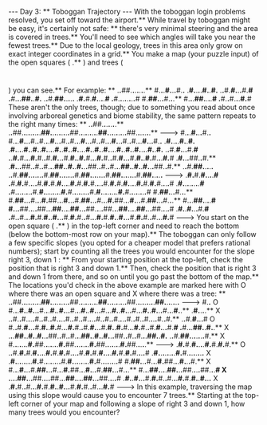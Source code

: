 --- Day 3: ** Toboggan Trajectory ---
With the toboggan login problems resolved, you set off toward the airport.** While travel by toboggan might be easy, it's certainly not safe: ** there's
very minimal steering
and the area is covered in trees.** You'll need to see which angles will take you near the fewest trees.**
Due to the local geology, trees in this area only grow on exact integer coordinates in a grid.** You make a map (your puzzle input) of the open squares (
.**
) and trees (
#
) you can see.** For example: **
.**.**##.**.**.**.**.**.**.**
#.**.**.**#.**.**.**#.**.**
.**#.**.**.**.**#.**.**#.**
.**.**#.**#.**.**.**#.**#
.**#.**.**.**##.**.**#.**
.**.**#.**##.**.**.**.**.**
.**#.**#.**#.**.**.**.**#
.**#.**.**.**.**.**.**.**.**#
#.**##.**.**.**#.**.**.**
#.**.**.**##.**.**.**.**#
.**#.**.**#.**.**.**#.**#
These aren't the only trees, though; due to something you read about once involving arboreal genetics and biome stability, the same pattern repeats to the right many times: **
.**.**##.**.**.**.**.**.**.**
.**.**##.**.**.**.**.**.**.**.**.**##.**.**.**.**.**.**.**.**.**##.**.**.**.**.**.**.**.**.**##.**.**.**.**.**.**.**.**.**##.**.**.**.**.**.**.**  --->
#.**.**.**#.**.**.**#.**.**
#.**.**.**#.**.**.**#.**.**#.**.**.**#.**.**.**#.**.**#.**.**.**#.**.**.**#.**.**#.**.**.**#.**.**.**#.**.**#.**.**.**#.**.**.**#.**.**
.**#.**.**.**.**#.**.**#.**
.**#.**.**.**.**#.**.**#.**.**#.**.**.**.**#.**.**#.**.**#.**.**.**.**#.**.**#.**.**#.**.**.**.**#.**.**#.**.**#.**.**.**.**#.**.**#.**
.**.**#.**#.**.**.**#.**#
.**.**#.**#.**.**.**#.**#.**.**#.**#.**.**.**#.**#.**.**#.**#.**.**.**#.**#.**.**#.**#.**.**.**#.**#.**.**#.**#.**.**.**#.**#
.**#.**.**.**##.**.**#.**
.**#.**.**.**##.**.**#.**.**#.**.**.**##.**.**#.**.**#.**.**.**##.**.**#.**.**#.**.**.**##.**.**#.**.**#.**.**.**##.**.**#.**
.**.**#.**##.**.**.**.**.**
.**.**#.**##.**.**.**.**.**.**.**#.**##.**.**.**.**.**.**.**#.**##.**.**.**.**.**.**.**#.**##.**.**.**.**.**.**.**#.**##.**.**.**.**.**  --->
.**#.**#.**#.**.**.**.**#
.**#.**#.**#.**.**.**.**#.**#.**#.**#.**.**.**.**#.**#.**#.**#.**.**.**.**#.**#.**#.**#.**.**.**.**#.**#.**#.**#.**.**.**.**#
.**#.**.**.**.**.**.**.**.**#
.**#.**.**.**.**.**.**.**.**#.**#.**.**.**.**.**.**.**.**#.**#.**.**.**.**.**.**.**.**#.**#.**.**.**.**.**.**.**.**#.**#.**.**.**.**.**.**.**.**#
#.**##.**.**.**#.**.**.**
#.**##.**.**.**#.**.**.**#.**##.**.**.**#.**.**.**#.**##.**.**.**#.**.**.**#.**##.**.**.**#.**.**.**#.**##.**.**.**#.**.**.**
#.**.**.**##.**.**.**.**#
#.**.**.**##.**.**.**.**##.**.**.**##.**.**.**.**##.**.**.**##.**.**.**.**##.**.**.**##.**.**.**.**##.**.**.**##.**.**.**.**#
.**#.**.**#.**.**.**#.**#
.**#.**.**#.**.**.**#.**#.**#.**.**#.**.**.**#.**#.**#.**.**#.**.**.**#.**#.**#.**.**#.**.**.**#.**#.**#.**.**#.**.**.**#.**#  --->
You start on the open square (
.**
) in the top-left corner and need to reach the bottom (below the bottom-most row on your map).**
The toboggan can only follow a few specific slopes (you opted for a cheaper model that prefers rational numbers); start by
counting all the trees
you would encounter for the slope
right 3, down 1
: **
From your starting position at the top-left, check the position that is right 3 and down 1.** Then, check the position that is right 3 and down 1 from there, and so on until you go past the bottom of the map.**
The locations you'd check in the above example are marked here with
O
where there was an open square and
X
where there was a tree: **
.**.**##.**.**.**.**.**.**.**.**.**##.**.**.**.**.**.**.**.**.**##.**.**.**.**.**.**.**.**.**##.**.**.**.**.**.**.**.**.**##.**.**.**.**.**.**.**.**.**##.**.**.**.**.**.**.**  --->
#.**.**
O
#.**.**.**#.**.**#.**.**.**#.**.**.**#.**.**#.**.**.**#.**.**.**#.**.**#.**.**.**#.**.**.**#.**.**#.**.**.**#.**.**.**#.**.**#.**.**.**#.**.**.**#.**.**
.**#.**.**.**.**
X
.**.**#.**.**#.**.**.**.**#.**.**#.**.**#.**.**.**.**#.**.**#.**.**#.**.**.**.**#.**.**#.**.**#.**.**.**.**#.**.**#.**.**#.**.**.**.**#.**.**#.**
.**.**#.**#.**.**.**#
O
#.**.**#.**#.**.**.**#.**#.**.**#.**#.**.**.**#.**#.**.**#.**#.**.**.**#.**#.**.**#.**#.**.**.**#.**#.**.**#.**#.**.**.**#.**#
.**#.**.**.**##.**.**#.**.**
X
.**.**.**##.**.**#.**.**#.**.**.**##.**.**#.**.**#.**.**.**##.**.**#.**.**#.**.**.**##.**.**#.**.**#.**.**.**##.**.**#.**
.**.**#.**##.**.**.**.**.**.**.**#.**
X
#.**.**.**.**.**.**.**#.**##.**.**.**.**.**.**.**#.**##.**.**.**.**.**.**.**#.**##.**.**.**.**.**.**.**#.**##.**.**.**.**.**  --->
.**#.**#.**#.**.**.**.**#.**#.**#.**#.**
O
.**.**#.**#.**#.**#.**.**.**.**#.**#.**#.**#.**.**.**.**#.**#.**#.**#.**.**.**.**#.**#.**#.**#.**.**.**.**#
.**#.**.**.**.**.**.**.**.**#.**#.**.**.**.**.**.**.**.**
X
.**#.**.**.**.**.**.**.**.**#.**#.**.**.**.**.**.**.**.**#.**#.**.**.**.**.**.**.**.**#.**#.**.**.**.**.**.**.**.**#
#.**##.**.**.**#.**.**.**#.**##.**.**.**#.**.**.**#.**
X
#.**.**.**#.**.**.**#.**##.**.**.**#.**.**.**#.**##.**.**.**#.**.**.**#.**##.**.**.**#.**.**.**
#.**.**.**##.**.**.**.**##.**.**.**##.**.**.**.**##.**.**.**#
X
.**.**.**.**##.**.**.**##.**.**.**.**##.**.**.**##.**.**.**.**##.**.**.**##.**.**.**.**#
.**#.**.**#.**.**.**#.**#.**#.**.**#.**.**.**#.**#.**#.**.**#.**.**.**
X
.**#.**#.**.**#.**.**.**#.**#.**#.**.**#.**.**.**#.**#.**#.**.**#.**.**.**#.**#  --->
In this example, traversing the map using this slope would cause you to encounter
7
trees.**
Starting at the top-left corner of your map and following a slope of right 3 and down 1,
how many trees would you encounter?